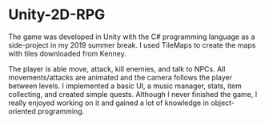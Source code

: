 # Unity-2D-RPG
The game was developed in Unity with the C# programming language as a side-project in my 2019 summer break. I used TileMaps to create the maps with tiles downloaded from Kenney. 

The player is able move, attack, kill enemies, and talk to NPCs. All movements/attacks are animated and the camera follows the player between levels. I implemented a basic UI, a music manager, stats, item collecting, and created simple quests. Although I never finished  the game, I really enjoyed working on it and gained a lot of knowledge in object-oriented programming. 
